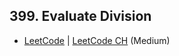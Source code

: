 ## 399. Evaluate Division

-  [LeetCode](https://leetcode.com/problems/evaluate-division/) | [LeetCode CH](https://leetcode.cn/problems/evaluate-division/) (Medium)

